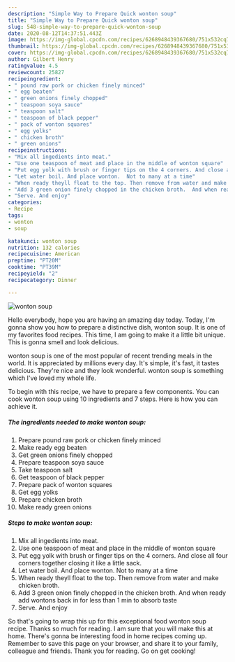 ```yaml
---
description: "Simple Way to Prepare Quick wonton soup"
title: "Simple Way to Prepare Quick wonton soup"
slug: 548-simple-way-to-prepare-quick-wonton-soup
date: 2020-08-12T14:37:51.443Z
image: https://img-global.cpcdn.com/recipes/6268948439367680/751x532cq70/wonton-soup-recipe-main-photo.jpg
thumbnail: https://img-global.cpcdn.com/recipes/6268948439367680/751x532cq70/wonton-soup-recipe-main-photo.jpg
cover: https://img-global.cpcdn.com/recipes/6268948439367680/751x532cq70/wonton-soup-recipe-main-photo.jpg
author: Gilbert Henry
ratingvalue: 4.5
reviewcount: 25827
recipeingredient:
- " pound raw pork or chicken finely minced"
- " egg beaten"
- " green onions finely chopped"
- " teaspoon soya sauce"
- " teaspoon salt"
- " teaspoon of black pepper"
- " pack of wonton squares"
- " egg yolks"
- " chicken broth"
- " green onions"
recipeinstructions:
- "Mix all ingedients into meat."
- "Use one teaspoon of meat and place in the middle of wonton square"
- "Put egg yolk with brush or finger tips on the 4 corners. And close all four corners together closing it like a little sack."
- "Let water boil. And place wonton.  Not to many at a time"
- "When ready theyll float to the top. Then remove from water and make chicken broth."
- "Add 3 green onion finely chopped in the chicken broth.  And when ready add wontons back in for less than 1 min to absorb taste"
- "Serve. And enjoy"
categories:
- Recipe
tags:
- wonton
- soup

katakunci: wonton soup 
nutrition: 132 calories
recipecuisine: American
preptime: "PT20M"
cooktime: "PT39M"
recipeyield: "2"
recipecategory: Dinner

---
```



![wonton soup](https://img-global.cpcdn.com/recipes/6268948439367680/751x532cq70/wonton-soup-recipe-main-photo.jpg)

Hello everybody, hope you are having an amazing day today. Today, I'm gonna show you how to prepare a distinctive dish, wonton soup. It is one of my favorites food recipes. This time, I am going to make it a little bit unique. This is gonna smell and look delicious.



wonton soup is one of the most popular of recent trending meals in the world. It is appreciated by millions every day. It's simple, it's fast, it tastes delicious. They're nice and they look wonderful. wonton soup is something which I've loved my whole life.


To begin with this recipe, we have to prepare a few components. You can cook wonton soup using 10 ingredients and 7 steps. Here is how you can achieve it.

<!--inarticleads1-->

##### The ingredients needed to make wonton soup:

1. Prepare  pound raw pork or chicken finely minced
1. Make ready  egg beaten
1. Get  green onions finely chopped
1. Prepare  teaspoon soya sauce
1. Take  teaspoon salt
1. Get  teaspoon of black pepper
1. Prepare  pack of wonton squares
1. Get  egg yolks
1. Prepare  chicken broth
1. Make ready  green onions




<!--inarticleads2-->

##### Steps to make wonton soup:

1. Mix all ingedients into meat.
1. Use one teaspoon of meat and place in the middle of wonton square
1. Put egg yolk with brush or finger tips on the 4 corners. And close all four corners together closing it like a little sack.
1. Let water boil. And place wonton.  Not to many at a time
1. When ready theyll float to the top. Then remove from water and make chicken broth.
1. Add 3 green onion finely chopped in the chicken broth.  And when ready add wontons back in for less than 1 min to absorb taste
1. Serve. And enjoy




So that's going to wrap this up for this exceptional food wonton soup recipe. Thanks so much for reading. I am sure that you will make this at home. There's gonna be interesting food in home recipes coming up. Remember to save this page on your browser, and share it to your family, colleague and friends. Thank you for reading. Go on get cooking!
